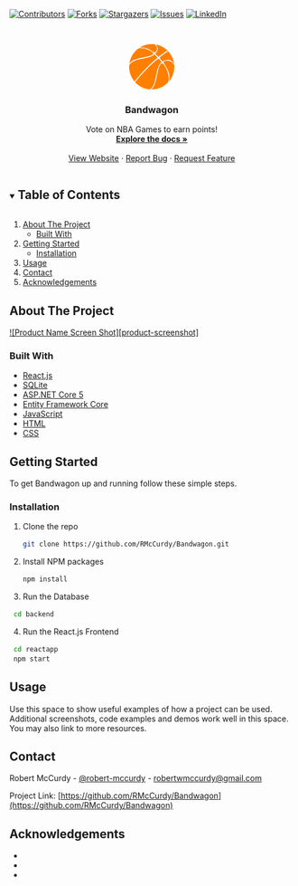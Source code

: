 <!-- PROJECT SHIELDS -->
[![Contributors][contributors-shield]][contributors-url]
[![Forks][forks-shield]][forks-url]
[![Stargazers][stars-shield]][stars-url]
[![Issues][issues-shield]][issues-url]
[![LinkedIn][linkedin-shield]][linkedin-url]


<!-- PROJECT LOGO -->
<br />
<p align="center">
  <a href="https://github.com/RMcCurdy/Bandwagon">
    <img src="frontend/img/orange.png" alt="Logo" width="80" height="80">
  </a>

  <h3 align="center">Bandwagon</h3>

  <p align="center">
    Vote on NBA Games to earn points!
    <br />
    <a href="https://github.com/RMcCurdy/Bandwagon"><strong>Explore the docs »</strong></a>
    <br />
    <br />
    <!-- TODO Add a link to the working Bandwagon website for the Demo -->
    <a href="https://github.com/RMcCurdy/Bandwagon/issues">View Website</a>
    ·
    <a href="https://github.com/RMcCurdy/Bandwagon/issues">Report Bug</a>
    ·
    <a href="https://github.com/RMcCurdy/Bandwagon/issues">Request Feature</a>
  </p>
</p>



<!-- TABLE OF CONTENTS -->
<details open="open">
  <summary><h2 style="display: inline-block">Table of Contents</h2></summary>
  <ol>
    <li>
      <a href="#about-the-project">About The Project</a>
      <ul>
        <li><a href="#built-with">Built With</a></li>
      </ul>
    </li>
    <li>
      <a href="#getting-started">Getting Started</a>
      <ul>
        <li><a href="#installation">Installation</a></li>
      </ul>
    </li>
    <li><a href="#usage">Usage</a></li>
    <li><a href="#contact">Contact</a></li>
    <li><a href="#acknowledgements">Acknowledgements</a></li>
  </ol>
</details>



<!-- ABOUT THE PROJECT -->
## About The Project

[![Product Name Screen Shot][product-screenshot]](https://example.com)


### Built With

* [React.js](https://reactjs.org/)
* [SQLite](https://www.sqlite.org/index.html)
* [ASP.NET Core 5](https://dotnet.microsoft.com/)
* [Entity Framework Core](https://docs.microsoft.com/en-us/ef/)
* [JavaScript](https://www.javascript.com/)
* [HTML](https://developer.mozilla.org/en-US/docs/Web/HTML)
* [CSS](https://developer.mozilla.org/en-US/docs/Web/CSS)



<!-- GETTING STARTED -->
## Getting Started

To get Bandwagon up and running follow these simple steps.



### Installation

1. Clone the repo
   ```sh
   git clone https://github.com/RMcCurdy/Bandwagon.git
   ```
2. Install NPM packages
   ```sh
   npm install
   ```
3. Run the Database
  ```sh
   cd backend
   ```
4. Run the React.js Frontend
  ```sh
   cd reactapp
   npm start
   ```

<!-- USAGE EXAMPLES -->
## Usage

Use this space to show useful examples of how a project can be used. Additional screenshots, code examples and demos work well in this space. You may also link to more resources.



<!-- CONTACT -->
## Contact

Robert McCurdy - [@robert-mccurdy](https://www.linkedin.com/in/robert-mccurdy/) - robertwmccurdy@gmail.com

Project Link: [https://github.com/RMcCurdy/Bandwagon](https://github.com/RMcCurdy/Bandwagon)



<!-- ACKNOWLEDGEMENTS -->
## Acknowledgements

* []()
* []()
* []()



<!-- MARKDOWN LINKS & IMAGES -->
<!-- https://www.markdownguide.org/basic-syntax/#reference-style-links -->
[contributors-shield]: https://img.shields.io/github/contributors/RMcCurdy/Bandwagon.svg?style=for-the-badge
[contributors-url]: https://github.com/RMcCurdy/Bandwagon/graphs/contributors
[forks-shield]: https://img.shields.io/github/forks/RMcCurdy/Bandwagon.svg?style=for-the-badge
[forks-url]: https://github.com/RMcCurdy/Bandwagon/network/members
[stars-shield]: https://img.shields.io/github/stars/RMcCurdy/Bandwagon.svg?style=for-the-badge
[stars-url]: https://github.com/RMcCurdy/Bandwagon/stargazers
[issues-shield]: https://img.shields.io/github/issues/RMcCurdy/Bandwagon.svg?style=for-the-badge
[issues-url]: https://github.com/RMcCurdy/Bandwagon/issues
[linkedin-shield]: https://img.shields.io/badge/-LinkedIn-black.svg?style=for-the-badge&logo=linkedin&colorB=555
[linkedin-url]: https://linkedin.com/in/robert-mccurdy
